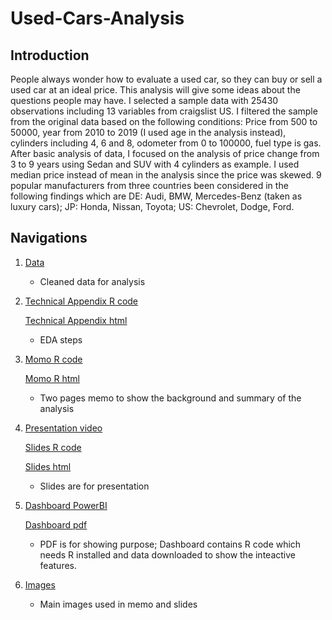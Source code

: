 # Used-Cars-Analysis
## Introduction
People always wonder how to evaluate a used car, so they can buy or sell a used car at an ideal price. This analysis will give some ideas about the questions people may have. I selected a sample data with 25430 observations including 13 variables from craigslist US. I filtered the sample from the original data based on the following conditions: Price from 500 to 50000, year from 2010 to 2019 (I used age in the analysis instead), cylinders including 4, 6 and 8, odometer from 0 to 100000, fuel type is gas. After basic analysis of data, I focused on the analysis of price change from 3 to 9 years using Sedan and SUV with 4 cylinders as example. I used median price instead of mean in the analysis since the price was skewed. 9 popular manufacturers from three countries been considered in the following findings which are DE: Audi, BMW, Mercedes-Benz (taken as luxury cars); JP: Honda, Nissan, Toyota; US: Chevrolet, Dodge, Ford.
## Navigations
1. [Data](https://github.com/Cuicui-github/Used-Cars-Analysis/blob/master/FP_AutoData.csv)
    - Cleaned data for analysis
2. [Technical Appendix R code](https://github.com/Cuicui-github/Used-Cars-Analysis/blob/master/FP_TA_Cuicui%20Lu.Rmd)

   [Technical Appendix html](https://github.com/Cuicui-github/Used-Cars-Analysis/blob/master/FP_TA_Cuicui-Lu.html)
    - EDA steps
3. [Momo R code](https://github.com/Cuicui-github/Used-Cars-Analysis/blob/master/FP_memo_Cuicui%20Lu.Rmd)

   [Momo R html](https://github.com/Cuicui-github/Used-Cars-Analysis/blob/master/FP_memo_Cuicui-Lu.html)
    - Two pages memo to show the background and summary of the analysis
4. [Presentation video](https://github.com/Cuicui-github/Used-Cars-Analysis/blob/master/Used%20Cars%20Analysis.mp4)

   [Slides R code](https://github.com/Cuicui-github/Used-Cars-Analysis/blob/master/FP_slide_Cuicui%20Lu.Rmd)
   
   [Slides html](https://github.com/Cuicui-github/Used-Cars-Analysis/blob/master/FP_slide_Cuicui-Lu.html)
    - Slides are for presentation
5. [Dashboard PowerBI](https://github.com/Cuicui-github/Used-Cars-Analysis/blob/master/FP_dashboard.pbix)

   [Dashboard pdf](https://github.com/Cuicui-github/Used-Cars-Analysis/blob/master/FP_dashboard_Cuicui%20Lu.pdf)
    - PDF is for showing purpose; Dashboard contains R code which needs R installed and data downloaded to show the inteactive features.
6. [Images](https://github.com/Cuicui-github/Used-Cars-Analysis/tree/master/FP_image)
    - Main images used in memo and slides
